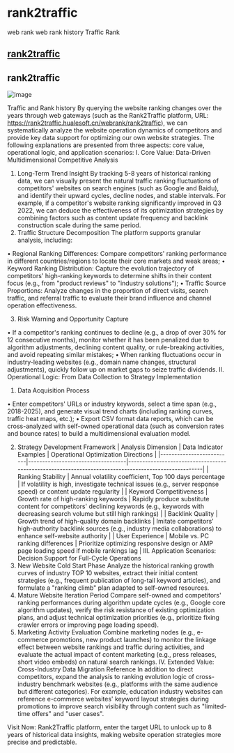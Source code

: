 # rank2traffic
web rank web rank history Traffic Rank



## [rank2traffic](#rank2traffic)
 


<a name="rank2traffic"></a>
## rank2traffic 
![image](rank2traffic.hualesoft.cn-img.png)

Traffic and Rank history 
By querying the website ranking changes over the years through web gateways (such as the Rank2Traffic platform, URL: https://rank2traffic.hualesoft.cn/webrank/rank2traffic), we can systematically analyze the website operation dynamics of competitors and provide key data support for optimizing our own website strategies. The following explanations are presented from three aspects: core value, operational logic, and application scenarios:
I. Core Value: Data-Driven Multidimensional Competitive Analysis
1.	Long-Term Trend Insight
By tracking 5-8 years of historical ranking data, we can visually present the natural traffic ranking fluctuations of competitors' websites on search engines (such as Google and Baidu), and identify their upward cycles, decline nodes, and stable intervals. For example, if a competitor's website ranking significantly improved in Q3 2022, we can deduce the effectiveness of its optimization strategies by combining factors such as content update frequency and backlink construction scale during the same period.
2.	Traffic Structure Decomposition
The platform supports granular analysis, including:


•	Regional Ranking Differences: Compare competitors' ranking performance in different countries/regions to locate their core markets and weak areas;
•	Keyword Ranking Distribution: Capture the evolution trajectory of competitors' high-ranking keywords to determine shifts in their content focus (e.g., from "product reviews" to "industry solutions");
•	Traffic Source Proportions: Analyze changes in the proportion of direct visits, search traffic, and referral traffic to evaluate their brand influence and channel operation effectiveness.


3.	Risk Warning and Opportunity Capture


•	If a competitor's ranking continues to decline (e.g., a drop of over 30% for 12 consecutive months), monitor whether it has been penalized due to algorithm adjustments, declining content quality, or rule-breaking activities, and avoid repeating similar mistakes;
•	When ranking fluctuations occur in industry-leading websites (e.g., domain name changes, structural adjustments), quickly follow up on market gaps to seize traffic dividends.
II. Operational Logic: From Data Collection to Strategy Implementation
1.	Data Acquisition Process


•	Enter competitors' URLs or industry keywords, select a time span (e.g., 2018-2025), and generate visual trend charts (including ranking curves, traffic heat maps, etc.);
•	Export CSV format data reports, which can be cross-analyzed with self-owned operational data (such as conversion rates and bounce rates) to build a multidimensional evaluation model.


2.	Strategy Development Framework
| Analysis Dimension | Data Indicator Examples | Operational Optimization Directions |
|--------------------------|-----------------------------------|-----------------------------------------------------------------------------------------------------|
| Ranking Stability | Annual volatility coefficient, Top 100 days percentage | If volatility is high, investigate technical issues (e.g., server response speed) or content update regularity |
| Keyword Competitiveness | Growth rate of high-ranking keywords | Rapidly produce substitute content for competitors' declining keywords (e.g., keywords with decreasing search volume but still high rankings) |
| Backlink Quality | Growth trend of high-quality domain backlinks | Imitate competitors' high-authority backlink sources (e.g., industry media collaborations) to enhance self-website authority |
| User Experience | Mobile vs. PC ranking differences | Prioritize optimizing responsive design or AMP page loading speed if mobile rankings lag |
III. Application Scenarios: Decision Support for Full-Cycle Operations
1.	New Website Cold Start Phase
Analyze the historical ranking growth curves of industry TOP 10 websites, extract their initial content strategies (e.g., frequent publication of long-tail keyword articles), and formulate a "ranking climb" plan adapted to self-owned resources.
2.	Mature Website Iteration Period
Compare self-owned and competitors' ranking performances during algorithm update cycles (e.g., Google core algorithm updates), verify the risk resistance of existing optimization plans, and adjust technical optimization priorities (e.g., prioritize fixing crawler errors or improving page loading speed).
3.	Marketing Activity Evaluation
Combine marketing nodes (e.g., e-commerce promotions, new product launches) to monitor the linkage effect between website rankings and traffic during activities, and evaluate the actual impact of content marketing (e.g., press releases, short video embeds) on natural search rankings.
IV. Extended Value: Cross-Industry Data Migration Reference
In addition to direct competitors, expand the analysis to ranking evolution logic of cross-industry benchmark websites (e.g., platforms with the same audience but different categories). For example, education industry websites can reference e-commerce websites' keyword layout strategies during promotions to improve search visibility through content such as "limited-time offers" and "user cases".

Visit Now: Rank2Traffic platform, enter the target URL to unlock up to 8 years of historical data insights, making website operation strategies more precise and predictable.




